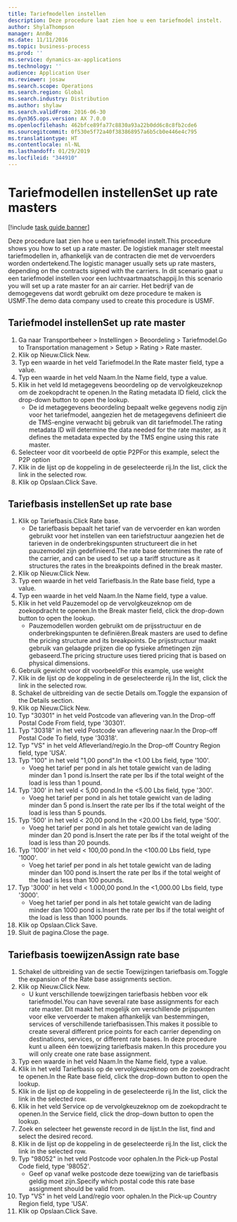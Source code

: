 ```yaml
---
title: Tariefmodellen instellen
description: Deze procedure laat zien hoe u een tariefmodel instelt.
author: ShylaThompson
manager: AnnBe
ms.date: 11/11/2016
ms.topic: business-process
ms.prod: ''
ms.service: dynamics-ax-applications
ms.technology: ''
audience: Application User
ms.reviewer: josaw
ms.search.scope: Operations
ms.search.region: Global
ms.search.industry: Distribution
ms.author: shylaw
ms.search.validFrom: 2016-06-30
ms.dyn365.ops.version: AX 7.0.0
ms.openlocfilehash: 462bfce89fa77c8830a93a22b0dd6c8c8fb2cde6
ms.sourcegitcommit: 0f530e5f72a40f383868957a6b5cb0e446e4c795
ms.translationtype: HT
ms.contentlocale: nl-NL
ms.lasthandoff: 01/29/2019
ms.locfileid: "344910"
---
```

# <a name="set-up-rate-masters"></a><span data-ttu-id="15bf3-103">Tariefmodellen instellen</span><span class="sxs-lookup"><span data-stu-id="15bf3-103">Set up rate masters</span></span>

[!include [task guide banner](../../includes/task-guide-banner.md)]

<span data-ttu-id="15bf3-104">Deze procedure laat zien hoe u een tariefmodel instelt.</span><span class="sxs-lookup"><span data-stu-id="15bf3-104">This procedure shows you how to set up a rate master.</span></span> <span data-ttu-id="15bf3-105">De logistiek manager stelt meestal tariefmodellen in, afhankelijk van de contracten die met de vervoerders worden ondertekend.</span><span class="sxs-lookup"><span data-stu-id="15bf3-105">The logistic manager usually sets up rate masters, depending on the contracts signed with the carriers.</span></span> <span data-ttu-id="15bf3-106">In dit scenario gaat u een tariefmodel instellen voor een luchtvaartmaatschappij.</span><span class="sxs-lookup"><span data-stu-id="15bf3-106">In this scenario you will set up a rate master for an air carrier.</span></span> <span data-ttu-id="15bf3-107">Het bedrijf van de demogegevens dat wordt gebruikt om deze procedure te maken is USMF.</span><span class="sxs-lookup"><span data-stu-id="15bf3-107">The demo data company used to create this procedure is USMF.</span></span>


## <a name="set-up-rate-master"></a><span data-ttu-id="15bf3-108">Tariefmodel instellen</span><span class="sxs-lookup"><span data-stu-id="15bf3-108">Set up rate master</span></span>
1. <span data-ttu-id="15bf3-109">Ga naar Transportbeheer > Instellingen > Beoordeling > Tariefmodel.</span><span class="sxs-lookup"><span data-stu-id="15bf3-109">Go to Transportation management > Setup > Rating > Rate master.</span></span>
2. <span data-ttu-id="15bf3-110">Klik op Nieuw.</span><span class="sxs-lookup"><span data-stu-id="15bf3-110">Click New.</span></span>
3. <span data-ttu-id="15bf3-111">Typ een waarde in het veld Tariefmodel.</span><span class="sxs-lookup"><span data-stu-id="15bf3-111">In the Rate master field, type a value.</span></span>
4. <span data-ttu-id="15bf3-112">Typ een waarde in het veld Naam.</span><span class="sxs-lookup"><span data-stu-id="15bf3-112">In the Name field, type a value.</span></span>
5. <span data-ttu-id="15bf3-113">Klik in het veld Id metagegevens beoordeling op de vervolgkeuzeknop om de zoekopdracht te openen.</span><span class="sxs-lookup"><span data-stu-id="15bf3-113">In the Rating metadata ID field, click the drop-down button to open the lookup.</span></span>
    * <span data-ttu-id="15bf3-114">De id metagegevens beoordeling bepaalt welke gegevens nodig zijn voor het tariefmodel, aangezien het de metagegevens definieert die de TMS-engine verwacht bij gebruik van dit tariefmodel.</span><span class="sxs-lookup"><span data-stu-id="15bf3-114">The rating metadata ID will determine the data needed for the rate master, as it defines the metadata expected by the TMS engine using this rate master.</span></span>  
6. <span data-ttu-id="15bf3-115">Selecteer voor dit voorbeeld de optie P2P</span><span class="sxs-lookup"><span data-stu-id="15bf3-115">For this example, select the P2P option</span></span>
7. <span data-ttu-id="15bf3-116">Klik in de lijst op de koppeling in de geselecteerde rij.</span><span class="sxs-lookup"><span data-stu-id="15bf3-116">In the list, click the link in the selected row.</span></span>
8. <span data-ttu-id="15bf3-117">Klik op Opslaan.</span><span class="sxs-lookup"><span data-stu-id="15bf3-117">Click Save.</span></span>

## <a name="set-up-rate-base"></a><span data-ttu-id="15bf3-118">Tariefbasis instellen</span><span class="sxs-lookup"><span data-stu-id="15bf3-118">Set up rate base</span></span>
1. <span data-ttu-id="15bf3-119">Klik op Tariefbasis.</span><span class="sxs-lookup"><span data-stu-id="15bf3-119">Click Rate base.</span></span>
    * <span data-ttu-id="15bf3-120">De tariefbasis bepaalt het tarief van de vervoerder en kan worden gebruikt voor het instellen van een tariefstructuur aangezien het de tarieven in de onderbrekingspunten structureert die in het pauzemodel zijn gedefinieerd.</span><span class="sxs-lookup"><span data-stu-id="15bf3-120">The rate base determines the rate of the carrier, and can be used to set up a tariff structure as it structures the rates in the breakpoints defined in the break master.</span></span>  
2. <span data-ttu-id="15bf3-121">Klik op Nieuw.</span><span class="sxs-lookup"><span data-stu-id="15bf3-121">Click New.</span></span>
3. <span data-ttu-id="15bf3-122">Typ een waarde in het veld Tariefbasis.</span><span class="sxs-lookup"><span data-stu-id="15bf3-122">In the Rate base field, type a value.</span></span>
4. <span data-ttu-id="15bf3-123">Typ een waarde in het veld Naam.</span><span class="sxs-lookup"><span data-stu-id="15bf3-123">In the Name field, type a value.</span></span>
5. <span data-ttu-id="15bf3-124">Klik in het veld Pauzemodel op de vervolgkeuzeknop om de zoekopdracht te openen.</span><span class="sxs-lookup"><span data-stu-id="15bf3-124">In the Break master field, click the drop-down button to open the lookup.</span></span>
    * <span data-ttu-id="15bf3-125">Pauzemodellen worden gebruikt om de prijsstructuur en de onderbrekingspunten te definiëren.</span><span class="sxs-lookup"><span data-stu-id="15bf3-125">Break masters are used to define the pricing structure and its breakpoints.</span></span> <span data-ttu-id="15bf3-126">De prijsstructuur maakt gebruik van gelaagde prijzen die op fysieke afmetingen zijn gebaseerd.</span><span class="sxs-lookup"><span data-stu-id="15bf3-126">The pricing structure uses tiered pricing that is based on physical dimensions.</span></span>  
6. <span data-ttu-id="15bf3-127">Gebruik gewicht voor dit voorbeeld</span><span class="sxs-lookup"><span data-stu-id="15bf3-127">For this example, use weight</span></span>
7. <span data-ttu-id="15bf3-128">Klik in de lijst op de koppeling in de geselecteerde rij.</span><span class="sxs-lookup"><span data-stu-id="15bf3-128">In the list, click the link in the selected row.</span></span>
8. <span data-ttu-id="15bf3-129">Schakel de uitbreiding van de sectie Details om.</span><span class="sxs-lookup"><span data-stu-id="15bf3-129">Toggle the expansion of the Details section.</span></span>
9. <span data-ttu-id="15bf3-130">Klik op Nieuw.</span><span class="sxs-lookup"><span data-stu-id="15bf3-130">Click New.</span></span>
10. <span data-ttu-id="15bf3-131">Typ "30301" in het veld Postcode van aflevering van.</span><span class="sxs-lookup"><span data-stu-id="15bf3-131">In the Drop-off Postal Code From field, type '30301'.</span></span>
11. <span data-ttu-id="15bf3-132">Typ "30318" in het veld Postcode van aflevering naar.</span><span class="sxs-lookup"><span data-stu-id="15bf3-132">In the Drop-off Postal Code To field, type '30318'.</span></span>
12. <span data-ttu-id="15bf3-133">Typ "VS" in het veld Afleverland/regio.</span><span class="sxs-lookup"><span data-stu-id="15bf3-133">In the Drop-off Country Region field, type 'USA'.</span></span>
13. <span data-ttu-id="15bf3-134">Typ "100" in het veld "1,00 pond".</span><span class="sxs-lookup"><span data-stu-id="15bf3-134">In the <1.00 Lbs field, type '100'.</span></span>
    * <span data-ttu-id="15bf3-135">Voeg het tarief per pond in als het totale gewicht van de lading minder dan 1 pond is.</span><span class="sxs-lookup"><span data-stu-id="15bf3-135">Insert the rate per lbs if the total weight of the load is less than 1 pound.</span></span>  
14. <span data-ttu-id="15bf3-136">Typ '300' in het veld < 5,00 pond.</span><span class="sxs-lookup"><span data-stu-id="15bf3-136">In the <5.00 Lbs field, type '300'.</span></span>
    * <span data-ttu-id="15bf3-137">Voeg het tarief per pond in als het totale gewicht van de lading minder dan 5 pond is.</span><span class="sxs-lookup"><span data-stu-id="15bf3-137">Insert the rate per lbs if the total weight of the load is less than 5 pounds.</span></span>  
15. <span data-ttu-id="15bf3-138">Typ '500' in het veld < 20,00 pond.</span><span class="sxs-lookup"><span data-stu-id="15bf3-138">In the <20.00 Lbs field, type '500'.</span></span>
    * <span data-ttu-id="15bf3-139">Voeg het tarief per pond in als het totale gewicht van de lading minder dan 20 pond is.</span><span class="sxs-lookup"><span data-stu-id="15bf3-139">Insert the rate per lbs if the total weight of the load is less than 20 pounds.</span></span>  
16. <span data-ttu-id="15bf3-140">Typ '1000' in het veld < 100,00 pond.</span><span class="sxs-lookup"><span data-stu-id="15bf3-140">In the <100.00 Lbs field, type '1000'.</span></span>
    * <span data-ttu-id="15bf3-141">Voeg het tarief per pond in als het totale gewicht van de lading minder dan 100 pond is.</span><span class="sxs-lookup"><span data-stu-id="15bf3-141">Insert the rate per lbs if the total weight of the load is less than 100 pounds.</span></span>  
17. <span data-ttu-id="15bf3-142">Typ '3000' in het veld < 1.000,00 pond.</span><span class="sxs-lookup"><span data-stu-id="15bf3-142">In the <1,000.00 Lbs field, type '3000'.</span></span>
    * <span data-ttu-id="15bf3-143">Voeg het tarief per pond in als het totale gewicht van de lading minder dan 1000 pond is.</span><span class="sxs-lookup"><span data-stu-id="15bf3-143">Insert the rate per lbs if the total weight of the load is less than 1000 pounds.</span></span>  
18. <span data-ttu-id="15bf3-144">Klik op Opslaan.</span><span class="sxs-lookup"><span data-stu-id="15bf3-144">Click Save.</span></span>
19. <span data-ttu-id="15bf3-145">Sluit de pagina.</span><span class="sxs-lookup"><span data-stu-id="15bf3-145">Close the page.</span></span>

## <a name="assign-rate-base"></a><span data-ttu-id="15bf3-146">Tariefbasis toewijzen</span><span class="sxs-lookup"><span data-stu-id="15bf3-146">Assign rate base</span></span>
1. <span data-ttu-id="15bf3-147">Schakel de uitbreiding van de sectie Toewijzingen tariefbasis om.</span><span class="sxs-lookup"><span data-stu-id="15bf3-147">Toggle the expansion of the Rate base assignments section.</span></span>
2. <span data-ttu-id="15bf3-148">Klik op Nieuw.</span><span class="sxs-lookup"><span data-stu-id="15bf3-148">Click New.</span></span>
    * <span data-ttu-id="15bf3-149">U kunt verschillende toewijzingen tariefbasis hebben voor elk tariefmodel.</span><span class="sxs-lookup"><span data-stu-id="15bf3-149">You can have several rate base assignments for each rate master.</span></span> <span data-ttu-id="15bf3-150">Dit maakt het mogelijk om verschillende prijspunten voor elke vervoerder te maken afhankelijk van bestemmingen, services of verschillende tariefbasissen.</span><span class="sxs-lookup"><span data-stu-id="15bf3-150">This makes it possible to create several different price points for each carrier depending on destinations, services, or different rate bases.</span></span> <span data-ttu-id="15bf3-151">In deze procedure kunt u alleen één toewijzing tariefbasis maken.</span><span class="sxs-lookup"><span data-stu-id="15bf3-151">In this procedure you will only create one rate base assignment.</span></span>  
3. <span data-ttu-id="15bf3-152">Typ een waarde in het veld Naam.</span><span class="sxs-lookup"><span data-stu-id="15bf3-152">In the Name field, type a value.</span></span>
4. <span data-ttu-id="15bf3-153">Klik in het veld Tariefbasis op de vervolgkeuzeknop om de zoekopdracht te openen.</span><span class="sxs-lookup"><span data-stu-id="15bf3-153">In the Rate base field, click the drop-down button to open the lookup.</span></span>
5. <span data-ttu-id="15bf3-154">Klik in de lijst op de koppeling in de geselecteerde rij.</span><span class="sxs-lookup"><span data-stu-id="15bf3-154">In the list, click the link in the selected row.</span></span>
6. <span data-ttu-id="15bf3-155">Klik in het veld Service op de vervolgkeuzeknop om de zoekopdracht te openen.</span><span class="sxs-lookup"><span data-stu-id="15bf3-155">In the Service field, click the drop-down button to open the lookup.</span></span>
7. <span data-ttu-id="15bf3-156">Zoek en selecteer het gewenste record in de lijst.</span><span class="sxs-lookup"><span data-stu-id="15bf3-156">In the list, find and select the desired record.</span></span>
8. <span data-ttu-id="15bf3-157">Klik in de lijst op de koppeling in de geselecteerde rij.</span><span class="sxs-lookup"><span data-stu-id="15bf3-157">In the list, click the link in the selected row.</span></span>
9. <span data-ttu-id="15bf3-158">Typ "98052" in het veld Postcode voor ophalen.</span><span class="sxs-lookup"><span data-stu-id="15bf3-158">In the Pick-up Postal Code field, type '98052'.</span></span>
    * <span data-ttu-id="15bf3-159">Geef op vanaf welke postcode deze toewijzing van de tariefbasis geldig moet zijn.</span><span class="sxs-lookup"><span data-stu-id="15bf3-159">Specify which postal code this rate base assignment should be valid from.</span></span>    
10. <span data-ttu-id="15bf3-160">Typ "VS" in het veld Land/regio voor ophalen.</span><span class="sxs-lookup"><span data-stu-id="15bf3-160">In the Pick-up Country Region field, type 'USA'.</span></span>
11. <span data-ttu-id="15bf3-161">Klik op Opslaan.</span><span class="sxs-lookup"><span data-stu-id="15bf3-161">Click Save.</span></span>

